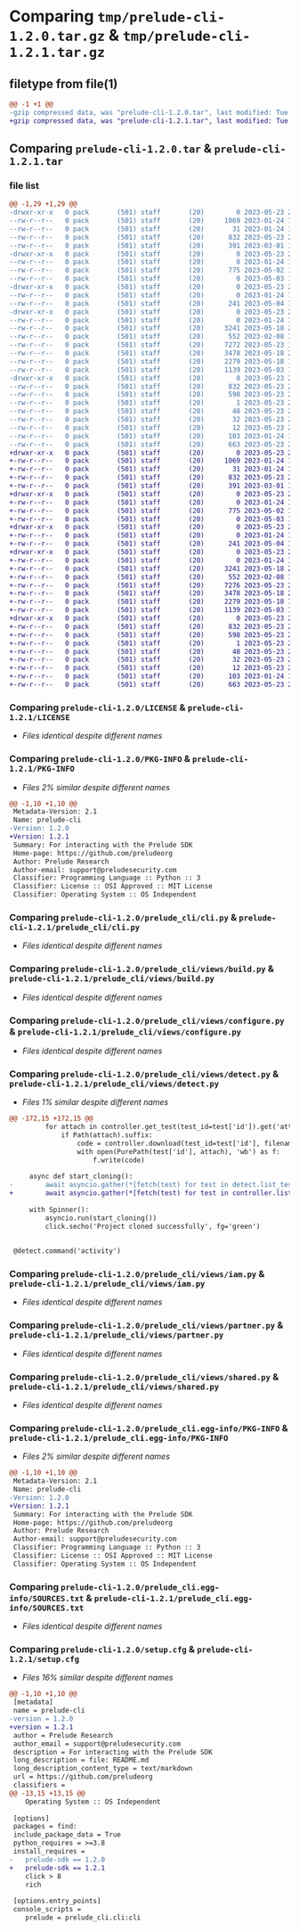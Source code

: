 # Comparing `tmp/prelude-cli-1.2.0.tar.gz` & `tmp/prelude-cli-1.2.1.tar.gz`

## filetype from file(1)

```diff
@@ -1 +1 @@
-gzip compressed data, was "prelude-cli-1.2.0.tar", last modified: Tue May 23 20:19:01 2023, max compression
+gzip compressed data, was "prelude-cli-1.2.1.tar", last modified: Tue May 23 21:46:57 2023, max compression
```

## Comparing `prelude-cli-1.2.0.tar` & `prelude-cli-1.2.1.tar`

### file list

```diff
@@ -1,29 +1,29 @@
-drwxr-xr-x   0 pack       (501) staff       (20)        0 2023-05-23 20:19:01.502207 prelude-cli-1.2.0/
--rw-r--r--   0 pack       (501) staff       (20)     1069 2023-01-24 13:01:01.000000 prelude-cli-1.2.0/LICENSE
--rw-r--r--   0 pack       (501) staff       (20)       31 2023-01-24 13:01:01.000000 prelude-cli-1.2.0/MANIFEST.in
--rw-r--r--   0 pack       (501) staff       (20)      832 2023-05-23 20:19:01.502254 prelude-cli-1.2.0/PKG-INFO
--rw-r--r--   0 pack       (501) staff       (20)      391 2023-03-01 15:58:44.000000 prelude-cli-1.2.0/README.md
-drwxr-xr-x   0 pack       (501) staff       (20)        0 2023-05-23 20:19:01.499610 prelude-cli-1.2.0/prelude_cli/
--rw-r--r--   0 pack       (501) staff       (20)        0 2023-01-24 13:01:01.000000 prelude-cli-1.2.0/prelude_cli/__init__.py
--rw-r--r--   0 pack       (501) staff       (20)      775 2023-05-02 14:19:17.000000 prelude-cli-1.2.0/prelude_cli/cli.py
--rw-r--r--   0 pack       (501) staff       (20)        0 2023-05-03 13:30:52.000000 prelude-cli-1.2.0/prelude_cli/spinner.py
-drwxr-xr-x   0 pack       (501) staff       (20)        0 2023-05-23 20:19:01.500500 prelude-cli-1.2.0/prelude_cli/templates/
--rw-r--r--   0 pack       (501) staff       (20)        0 2023-01-24 13:01:01.000000 prelude-cli-1.2.0/prelude_cli/templates/__init__.py
--rw-r--r--   0 pack       (501) staff       (20)      241 2023-05-04 16:11:50.000000 prelude-cli-1.2.0/prelude_cli/templates/template.go
-drwxr-xr-x   0 pack       (501) staff       (20)        0 2023-05-23 20:19:01.501992 prelude-cli-1.2.0/prelude_cli/views/
--rw-r--r--   0 pack       (501) staff       (20)        0 2023-01-24 13:01:01.000000 prelude-cli-1.2.0/prelude_cli/views/__init__.py
--rw-r--r--   0 pack       (501) staff       (20)     3241 2023-05-18 20:31:39.000000 prelude-cli-1.2.0/prelude_cli/views/build.py
--rw-r--r--   0 pack       (501) staff       (20)      552 2023-02-08 14:42:44.000000 prelude-cli-1.2.0/prelude_cli/views/configure.py
--rw-r--r--   0 pack       (501) staff       (20)     7272 2023-05-23 15:18:07.000000 prelude-cli-1.2.0/prelude_cli/views/detect.py
--rw-r--r--   0 pack       (501) staff       (20)     3478 2023-05-18 20:31:39.000000 prelude-cli-1.2.0/prelude_cli/views/iam.py
--rw-r--r--   0 pack       (501) staff       (20)     2279 2023-05-18 19:30:30.000000 prelude-cli-1.2.0/prelude_cli/views/partner.py
--rw-r--r--   0 pack       (501) staff       (20)     1139 2023-05-03 13:30:52.000000 prelude-cli-1.2.0/prelude_cli/views/shared.py
-drwxr-xr-x   0 pack       (501) staff       (20)        0 2023-05-23 20:19:01.500319 prelude-cli-1.2.0/prelude_cli.egg-info/
--rw-r--r--   0 pack       (501) staff       (20)      832 2023-05-23 20:19:01.000000 prelude-cli-1.2.0/prelude_cli.egg-info/PKG-INFO
--rw-r--r--   0 pack       (501) staff       (20)      598 2023-05-23 20:19:01.000000 prelude-cli-1.2.0/prelude_cli.egg-info/SOURCES.txt
--rw-r--r--   0 pack       (501) staff       (20)        1 2023-05-23 20:19:01.000000 prelude-cli-1.2.0/prelude_cli.egg-info/dependency_links.txt
--rw-r--r--   0 pack       (501) staff       (20)       48 2023-05-23 20:19:01.000000 prelude-cli-1.2.0/prelude_cli.egg-info/entry_points.txt
--rw-r--r--   0 pack       (501) staff       (20)       32 2023-05-23 20:19:01.000000 prelude-cli-1.2.0/prelude_cli.egg-info/requires.txt
--rw-r--r--   0 pack       (501) staff       (20)       12 2023-05-23 20:19:01.000000 prelude-cli-1.2.0/prelude_cli.egg-info/top_level.txt
--rw-r--r--   0 pack       (501) staff       (20)      103 2023-01-24 13:01:01.000000 prelude-cli-1.2.0/pyproject.toml
--rw-r--r--   0 pack       (501) staff       (20)      663 2023-05-23 20:19:01.502457 prelude-cli-1.2.0/setup.cfg
+drwxr-xr-x   0 pack       (501) staff       (20)        0 2023-05-23 21:46:57.208481 prelude-cli-1.2.1/
+-rw-r--r--   0 pack       (501) staff       (20)     1069 2023-01-24 13:01:01.000000 prelude-cli-1.2.1/LICENSE
+-rw-r--r--   0 pack       (501) staff       (20)       31 2023-01-24 13:01:01.000000 prelude-cli-1.2.1/MANIFEST.in
+-rw-r--r--   0 pack       (501) staff       (20)      832 2023-05-23 21:46:57.208529 prelude-cli-1.2.1/PKG-INFO
+-rw-r--r--   0 pack       (501) staff       (20)      391 2023-03-01 15:58:44.000000 prelude-cli-1.2.1/README.md
+drwxr-xr-x   0 pack       (501) staff       (20)        0 2023-05-23 21:46:57.204897 prelude-cli-1.2.1/prelude_cli/
+-rw-r--r--   0 pack       (501) staff       (20)        0 2023-01-24 13:01:01.000000 prelude-cli-1.2.1/prelude_cli/__init__.py
+-rw-r--r--   0 pack       (501) staff       (20)      775 2023-05-02 14:19:17.000000 prelude-cli-1.2.1/prelude_cli/cli.py
+-rw-r--r--   0 pack       (501) staff       (20)        0 2023-05-03 13:30:52.000000 prelude-cli-1.2.1/prelude_cli/spinner.py
+drwxr-xr-x   0 pack       (501) staff       (20)        0 2023-05-23 21:46:57.205799 prelude-cli-1.2.1/prelude_cli/templates/
+-rw-r--r--   0 pack       (501) staff       (20)        0 2023-01-24 13:01:01.000000 prelude-cli-1.2.1/prelude_cli/templates/__init__.py
+-rw-r--r--   0 pack       (501) staff       (20)      241 2023-05-04 16:11:50.000000 prelude-cli-1.2.1/prelude_cli/templates/template.go
+drwxr-xr-x   0 pack       (501) staff       (20)        0 2023-05-23 21:46:57.208132 prelude-cli-1.2.1/prelude_cli/views/
+-rw-r--r--   0 pack       (501) staff       (20)        0 2023-01-24 13:01:01.000000 prelude-cli-1.2.1/prelude_cli/views/__init__.py
+-rw-r--r--   0 pack       (501) staff       (20)     3241 2023-05-18 20:31:39.000000 prelude-cli-1.2.1/prelude_cli/views/build.py
+-rw-r--r--   0 pack       (501) staff       (20)      552 2023-02-08 14:42:44.000000 prelude-cli-1.2.1/prelude_cli/views/configure.py
+-rw-r--r--   0 pack       (501) staff       (20)     7276 2023-05-23 21:42:11.000000 prelude-cli-1.2.1/prelude_cli/views/detect.py
+-rw-r--r--   0 pack       (501) staff       (20)     3478 2023-05-18 20:31:39.000000 prelude-cli-1.2.1/prelude_cli/views/iam.py
+-rw-r--r--   0 pack       (501) staff       (20)     2279 2023-05-18 19:30:30.000000 prelude-cli-1.2.1/prelude_cli/views/partner.py
+-rw-r--r--   0 pack       (501) staff       (20)     1139 2023-05-03 13:30:52.000000 prelude-cli-1.2.1/prelude_cli/views/shared.py
+drwxr-xr-x   0 pack       (501) staff       (20)        0 2023-05-23 21:46:57.205618 prelude-cli-1.2.1/prelude_cli.egg-info/
+-rw-r--r--   0 pack       (501) staff       (20)      832 2023-05-23 21:46:57.000000 prelude-cli-1.2.1/prelude_cli.egg-info/PKG-INFO
+-rw-r--r--   0 pack       (501) staff       (20)      598 2023-05-23 21:46:57.000000 prelude-cli-1.2.1/prelude_cli.egg-info/SOURCES.txt
+-rw-r--r--   0 pack       (501) staff       (20)        1 2023-05-23 21:46:57.000000 prelude-cli-1.2.1/prelude_cli.egg-info/dependency_links.txt
+-rw-r--r--   0 pack       (501) staff       (20)       48 2023-05-23 21:46:57.000000 prelude-cli-1.2.1/prelude_cli.egg-info/entry_points.txt
+-rw-r--r--   0 pack       (501) staff       (20)       32 2023-05-23 21:46:57.000000 prelude-cli-1.2.1/prelude_cli.egg-info/requires.txt
+-rw-r--r--   0 pack       (501) staff       (20)       12 2023-05-23 21:46:57.000000 prelude-cli-1.2.1/prelude_cli.egg-info/top_level.txt
+-rw-r--r--   0 pack       (501) staff       (20)      103 2023-01-24 13:01:01.000000 prelude-cli-1.2.1/pyproject.toml
+-rw-r--r--   0 pack       (501) staff       (20)      663 2023-05-23 21:46:57.208742 prelude-cli-1.2.1/setup.cfg
```

### Comparing `prelude-cli-1.2.0/LICENSE` & `prelude-cli-1.2.1/LICENSE`

 * *Files identical despite different names*

### Comparing `prelude-cli-1.2.0/PKG-INFO` & `prelude-cli-1.2.1/PKG-INFO`

 * *Files 2% similar despite different names*

```diff
@@ -1,10 +1,10 @@
 Metadata-Version: 2.1
 Name: prelude-cli
-Version: 1.2.0
+Version: 1.2.1
 Summary: For interacting with the Prelude SDK
 Home-page: https://github.com/preludeorg
 Author: Prelude Research
 Author-email: support@preludesecurity.com
 Classifier: Programming Language :: Python :: 3
 Classifier: License :: OSI Approved :: MIT License
 Classifier: Operating System :: OS Independent
```

### Comparing `prelude-cli-1.2.0/prelude_cli/cli.py` & `prelude-cli-1.2.1/prelude_cli/cli.py`

 * *Files identical despite different names*

### Comparing `prelude-cli-1.2.0/prelude_cli/views/build.py` & `prelude-cli-1.2.1/prelude_cli/views/build.py`

 * *Files identical despite different names*

### Comparing `prelude-cli-1.2.0/prelude_cli/views/configure.py` & `prelude-cli-1.2.1/prelude_cli/views/configure.py`

 * *Files identical despite different names*

### Comparing `prelude-cli-1.2.0/prelude_cli/views/detect.py` & `prelude-cli-1.2.1/prelude_cli/views/detect.py`

 * *Files 1% similar despite different names*

```diff
@@ -172,15 +172,15 @@
         for attach in controller.get_test(test_id=test['id']).get('attachments'):
             if Path(attach).suffix:
                 code = controller.download(test_id=test['id'], filename=attach)
                 with open(PurePath(test['id'], attach), 'wb') as f:
                     f.write(code)
 
     async def start_cloning():
-        await asyncio.gather(*[fetch(test) for test in detect.list_tests()])
+        await asyncio.gather(*[fetch(test) for test in controller.list_tests()])
 
     with Spinner():
         asyncio.run(start_cloning())
         click.secho('Project cloned successfully', fg='green')
 
 
 @detect.command('activity')
```

### Comparing `prelude-cli-1.2.0/prelude_cli/views/iam.py` & `prelude-cli-1.2.1/prelude_cli/views/iam.py`

 * *Files identical despite different names*

### Comparing `prelude-cli-1.2.0/prelude_cli/views/partner.py` & `prelude-cli-1.2.1/prelude_cli/views/partner.py`

 * *Files identical despite different names*

### Comparing `prelude-cli-1.2.0/prelude_cli/views/shared.py` & `prelude-cli-1.2.1/prelude_cli/views/shared.py`

 * *Files identical despite different names*

### Comparing `prelude-cli-1.2.0/prelude_cli.egg-info/PKG-INFO` & `prelude-cli-1.2.1/prelude_cli.egg-info/PKG-INFO`

 * *Files 2% similar despite different names*

```diff
@@ -1,10 +1,10 @@
 Metadata-Version: 2.1
 Name: prelude-cli
-Version: 1.2.0
+Version: 1.2.1
 Summary: For interacting with the Prelude SDK
 Home-page: https://github.com/preludeorg
 Author: Prelude Research
 Author-email: support@preludesecurity.com
 Classifier: Programming Language :: Python :: 3
 Classifier: License :: OSI Approved :: MIT License
 Classifier: Operating System :: OS Independent
```

### Comparing `prelude-cli-1.2.0/prelude_cli.egg-info/SOURCES.txt` & `prelude-cli-1.2.1/prelude_cli.egg-info/SOURCES.txt`

 * *Files identical despite different names*

### Comparing `prelude-cli-1.2.0/setup.cfg` & `prelude-cli-1.2.1/setup.cfg`

 * *Files 16% similar despite different names*

```diff
@@ -1,10 +1,10 @@
 [metadata]
 name = prelude-cli
-version = 1.2.0
+version = 1.2.1
 author = Prelude Research
 author_email = support@preludesecurity.com
 description = For interacting with the Prelude SDK
 long_description = file: README.md
 long_description_content_type = text/markdown
 url = https://github.com/preludeorg
 classifiers = 
@@ -13,15 +13,15 @@
 	Operating System :: OS Independent
 
 [options]
 packages = find:
 include_package_data = True
 python_requires = >=3.8
 install_requires = 
-	prelude-sdk == 1.2.0
+	prelude-sdk == 1.2.1
 	click > 8
 	rich
 
 [options.entry_points]
 console_scripts = 
 	prelude = prelude_cli.cli:cli
```

